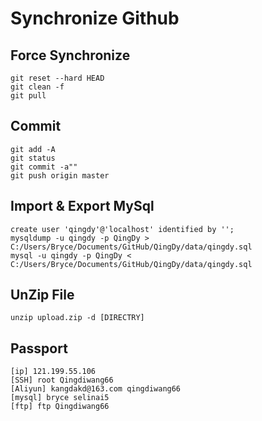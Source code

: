 # Synchronize Github

## Force Synchronize
	git reset --hard HEAD
	git clean -f
	git pull

## Commit 	
	git add -A
	git status
	git commit -a""
	git push origin master

## Import & Export MySql
	create user 'qingdy'@'localhost' identified by '';
	mysqldump -u qingdy -p QingDy > C:/Users/Bryce/Documents/GitHub/QingDy/data/qingdy.sql
	mysql -u qingdy -p QingDy < C:/Users/Bryce/Documents/GitHub/QingDy/data/qingdy.sql

## UnZip File
	unzip upload.zip -d [DIRECTRY]
	
## Passport
	[ip] 121.199.55.106
	[SSH] root Qingdiwang66
	[Aliyun] kangdakd@163.com qingdiwang66
	[mysql] bryce selinai5
	[ftp] ftp Qingdiwang66